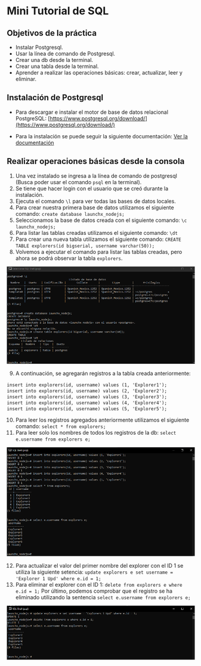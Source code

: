 # Mini Tutorial de SQL

## Objetivos de la práctica

* Instalar Postgresql.
* Usar la línea de comando de Postgresql.
* Crear una db desde la terminal.
* Crear una tabla desde la terminal.
* Aprender a realizar las operaciones básicas: crear, actualizar, leer y eliminar.

## Instalación de Postgresql

* Para descargar e instalar el motor de base de datos relacional PostgreSQL: [https://www.postgresql.org/download/](https://www.postgresql.org/download/)

* Para la instalación se puede seguir la siguiente documentación: [Ver la documentación](https://www.enterprisedb.com/docs/supported-open-source/postgresql/installer/02_installing_postgresql_with_the_graphical_installation_wizard/01_invoking_the_graphical_installer/)

## Realizar operaciones básicas desde la consola
1. Una vez instalado se ingresa a la línea de comando de postgresql (Busca poder usar el comando `psql` en la terminal).
2. Se tiene que hacer login con el usuario que se creó durante la instalación.
3. Ejecuta el comando `\l` para ver todas las bases de datos locales.
4. Para crear nuestra primera base de datos utilizamos el siguiente comando: `create database launchx_nodejs;`
5. Seleccionamos la base de datos creada con el siguiente comando: `\c launchx_nodejs;`
6. Para listar las tablas creadas utilizamos el siguiente comando: `\dt`
7. Para crear una nueva tabla utilizamos el siguiente comando: `CREATE TABLE explorers(id bigserial, username varchar(50));`
8. Volvemos a ejecutar el comando para listar las tablas creadas, pero ahora se podrá observar la tabla `explorers`.

![Creación de la base de datos y la tabla](./images/01-create-database-table.png "Creación de la base de datos y la tabla")

9. A continuación, se agregarán registros a la tabla creada anteriormente:
```
insert into explorers(id, username) values (1, 'Explorer1');
insert into explorers(id, username) values (2, 'Explorer2');
insert into explorers(id, username) values (3, 'Explorer3');
insert into explorers(id, username) values (4, 'Explorer4');
insert into explorers(id, username) values (5, 'Explorer5');
``` 
10. Para leer los registros agregados anteriormente utilizamos el siguiente comando: `select * from explorers;`
11. Para leer solo los nombres de todos los registros de la db: `select e.username from explorers e;`

![Agregar y seleccionar los registros](./images/02-agregar-leer-registros.png "Agregar y seleccionar los registros")

12. Para actualizar el valor del primer nombre del explorer con el ID 1 se utiliza la siguiente setencia: `update explorers e set username = 'Explorer 1 Upd' where e.id = 1;`
13. Para eliminar el explorer con el ID 1: `delete from explorers e where e.id = 1;`
    Por último, podemos comprobar que el registro se ha eliminado utilizando la sentencia `select e.username from explorers e;`

![Actualizar y eliminar registros](./images/03-actualizar-eliminar.png "Actualizar y eliminar registros")